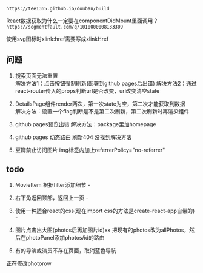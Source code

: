 `https://tee1365.github.io/douban/build`

React数据获取为什么一定要在componentDidMount里面调用？
`https://segmentfault.com/q/1010000008133309`

使用svg图标时xlink:href需要写成xlinkHref

## 问题

1.  搜索页面无法重置  
    解决方法1：点击按钮强制刷新(部署到github pages后出错)
    解决方法2：通过react-router传入的props判断url是否改变，url改变清空state

2.  DetailsPage组件render两次，第一次state为空，第二次才能获取到数据  
    解决方法：设置一个flag判断是不是第二次刷新，第二次刷新时再渲染组件

3.  github pages预览出错
    解决方法：package里加homepage

4.  github pages 动态路由 刷新404
    没找到解决方法

5.  豆瓣禁止访问图片
    img标签内加上referrerPolicy="no-referrer"

## todo

1.  MovieItem 根据filter添加细节 -

2.  右下角返回顶部，返回上一页 -

3.  使用一种适合react的css(现在import css的方法是create-react-app自带的) -

4.  图片点击出大图(photos后再加图片id)xx  把现有的photos改为allPhotos，然后在photoPanel添加photos/id的路由

5.  有的导演或演员不存在页面，取消蓝色导航

正在修改photorow
